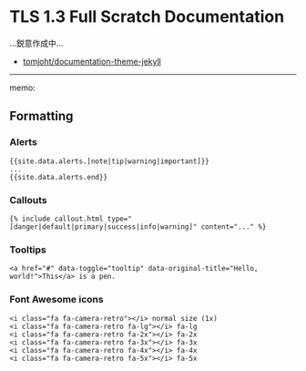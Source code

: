 
# TLS 1.3 Full Scratch Documentation

...鋭意作成中...

- [tomjoht/documentation-theme-jekyll](https://github.com/tomjoht/documentation-theme-jekyll)


-----

memo:

## Formatting

### Alerts

```
{{site.data.alerts.[note|tip|warning|important]}}
...
{{site.data.alerts.end}}
```

### Callouts

```
{% include callout.html type="[danger|default|primary|success|info|warning]" content="..." %}
```

### Tooltips

```
<a href="#" data-toggle="tooltip" data-original-title="Hello, world!">This</a> is a pen.
```

### Font Awesome icons

```
<i class="fa fa-camera-retro"></i> normal size (1x)
<i class="fa fa-camera-retro fa-lg"></i> fa-lg
<i class="fa fa-camera-retro fa-2x"></i> fa-2x
<i class="fa fa-camera-retro fa-3x"></i> fa-3x
<i class="fa fa-camera-retro fa-4x"></i> fa-4x
<i class="fa fa-camera-retro fa-5x"></i> fa-5x
```
